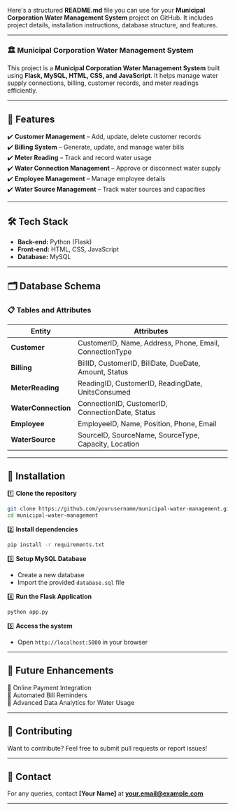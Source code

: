 Here's a structured **README.md** file you can use for your **Municipal Corporation Water Management System** project on GitHub. It includes project details, installation instructions, database structure, and features.

---

### 🏛 Municipal Corporation Water Management System  

This project is a **Municipal Corporation Water Management System** built using **Flask, MySQL, HTML, CSS, and JavaScript**. It helps manage water supply connections, billing, customer records, and meter readings efficiently.  

---

## 📌 Features  

✔️ **Customer Management** – Add, update, delete customer records  
✔️ **Billing System** – Generate, update, and manage water bills  
✔️ **Meter Reading** – Track and record water usage  
✔️ **Water Connection Management** – Approve or disconnect water supply  
✔️ **Employee Management** – Manage employee details  
✔️ **Water Source Management** – Track water sources and capacities  

---

## 🛠️ Tech Stack  

- **Back-end:** Python (Flask)  
- **Front-end:** HTML, CSS, JavaScript  
- **Database:** MySQL  

---

## 🗂️ Database Schema  

### 📋 Tables and Attributes  

| **Entity**         | **Attributes** |
|--------------------|---------------|
| **Customer**      | CustomerID, Name, Address, Phone, Email, ConnectionType |
| **Billing**       | BillID, CustomerID, BillDate, DueDate, Amount, Status |
| **MeterReading**  | ReadingID, CustomerID, ReadingDate, UnitsConsumed |
| **WaterConnection** | ConnectionID, CustomerID, ConnectionDate, Status |
| **Employee**      | EmployeeID, Name, Position, Phone, Email |
| **WaterSource**   | SourceID, SourceName, SourceType, Capacity, Location |

---

## 🔧 Installation  

1️⃣ **Clone the repository**  
```bash
git clone https://github.com/yourusername/municipal-water-management.git
cd municipal-water-management
```  

2️⃣ **Install dependencies**  
```bash
pip install -r requirements.txt
```  

3️⃣ **Setup MySQL Database**  
- Create a new database  
- Import the provided `database.sql` file  

4️⃣ **Run the Flask Application**  
```bash
python app.py
```  

5️⃣ **Access the system**  
- Open `http://localhost:5000` in your browser  

---

## 🚀 Future Enhancements  

🔹 Online Payment Integration  
🔹 Automated Bill Reminders  
🔹 Advanced Data Analytics for Water Usage  

---

## 📝 Contributing  

Want to contribute? Feel free to submit pull requests or report issues!  

---

## 📩 Contact  

For any queries, contact **[Your Name]** at **your.email@example.com**  

---

